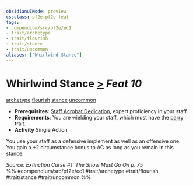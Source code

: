 ```yaml
---
obsidianUIMode: preview
cssclass: pf2e,pf2e-feat
tags:
- compendium/src/pf2e/ec1
- trait/archetype
- trait/flourish
- trait/stance
- trait/uncommon
aliases: ["Whirlwind Stance"]
---
```

# Whirlwind Stance  [>](chapter-9-playing-the-game.md#Actions "Single Action") *Feat 10*  
[archetype](archetype.md "Archetype Feat Trait")  [flourish](flourish.md "Flourish Combat Trait")  [stance](stance.md "Stance Combat Trait")  [uncommon](uncommon.md "Uncommon Rarity Trait")  

- **Prerequisites**: [Staff Acrobat Dedication](staff-acrobat-dedication-ec1.md), expert proficiency in your staff
- **Requirements**: You are wielding your staff, which must have the [parry](parry.md "Parry Weapon Trait") trait.
- **Activity** Single Action

You use your staff as a defensive implement as well as an offensive one. You gain a +2 circumstance bonus to AC as long as you remain in this stance.

*Source: Extinction Curse #1: The Show Must Go On p. 75*  
%% #compendium/src/pf2e/ec1 #trait/archetype #trait/flourish #trait/stance #trait/uncommon %%